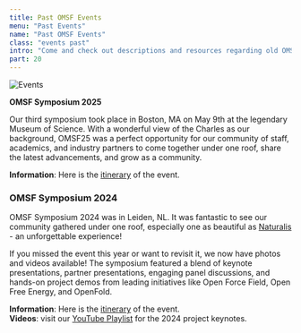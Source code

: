 ```yaml
---
title: Past OMSF Events
menu: "Past Events"
name: "Past OMSF Events"
class: "events past"
intro: "Come and check out descriptions and resources regarding old OMSF events!"
part: 20
---
```


![Events](/images/event.svg)

**OMSF Symposium 2025**

Our third symposium took place in Boston, MA on May 9th at the legendary Museum of Science. With a wonderful view of the Charles as our background, OMSF25 was a perfect opportunity for our community of staff, academics, and industry partners to come together under one roof, share the latest advancements, and grow as a community.

**Information**: Here is the [itinerary](https://omsf.notion.site/OMSF-Symposium-2025-157e6ec9d442801c91e2d8c672ba40a4) of the event.

### OMSF Symposium 2024

OMSF Symposium 2024 was in Leiden, NL. It was fantastic to see our community gathered under one roof, especially one as beautiful as [Naturalis](https://www.naturalis.nl/) - an unforgettable experience!

If you missed the event this year or want to revisit it, we now have photos and videos available! The symposium featured a blend of keynote presentations, partner presentations, engaging panel discussions, and hands-on project demos from leading initiatives like Open Force Field, Open Free Energy, and OpenFold. 

**Information**: Here is the [itinerary](https://omsf.notion.site/OMSF-Symposium-2024-077c73e9d80a4a0ba01fcbafd20885fa?pvs=74) of the event.  
**Videos**: visit our [YouTube Playlist](https://youtu.be/9I6MQulF5CM?si=7m15UimmcNrhbWA4) for the 2024 project keynotes.


